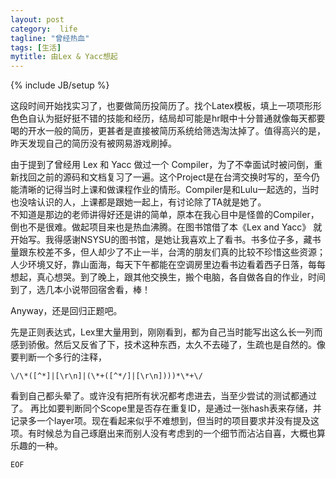 ```yaml
---
layout: post
category:  life
tagline: "曾经热血"
tags: [生活]
mytitle: 由Lex & Yacc想起
---
```


{% include JB/setup %}

这段时间开始找实习了，也要做简历投简历了。找个Latex模板，填上一项项形形色色自认为挺好挺不错的技能和经历，结局却可能是hr眼中十分普通就像每天都要喝的开水一般的简历，更甚者是直接被简历系统给筛选淘汰掉了。值得高兴的是，昨天发现自己的简历没有被网易游戏刷掉。

由于提到了曾经用 Lex 和 Yacc 做过一个 Compiler，为了不幸面试时被问倒，重新找回之前的源码和文档复习了一遍。这个Project是在台湾交换时写的，至今仍能清晰的记得当时上课和做课程作业的情形。Compiler是和Lulu一起选的，当时也没啥认识的人，上课都是跟她一起上，有讨论除了TA就是她了。\
不知道是那边的老师讲得好还是讲的简单，原本在我心目中是怪兽的Compiler，倒也不是很难。做起项目来也是热血沸腾。在图书馆借了本《Lex and Yacc》 就开始写。我得感谢NSYSU的图书馆，是她让我喜欢上了看书。书多位子多，藏书量跟东校差不多，但人却少了不止一半，台湾的朋友们真的比较不珍惜这些资源；人少环境又好，靠山面海，每天下午都能在空调房里边看书边看着西子日落，每每想起，真心想哭。到了晚上，跟其他交换生，搬个电脑，各自做各自的作业，时间到了，选几本小说带回宿舍看，棒！

Anyway，还是回归正题吧。

先是正则表达式，Lex里大量用到，刚刚看到，都为自己当时能写出这么长一列而感到骄傲。然后又反省了下，技术这种东西，太久不去碰了，生疏也是自然的。像要判断一个多行的注释，

    \/\*([^*]|[\r\n]|(\*+([^*/]|[\r\n])))*\*+\/

看到自己都头晕了。或许没有把所有状况都考虑进去，当至少尝试的测试都通过了。
再比如要判断同个Scope里是否存在重复ID，是通过一张hash表来存储，并记录多一个layer项。现在看起来似乎不难想到，但当时的项目要求并没有提及这项。有时候总为自己琢磨出来而别人没有考虑到的一个细节而沾沾自喜，大概也算乐趣的一种。


`EOF`



